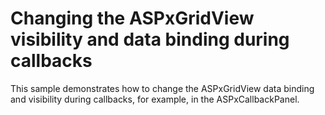 # Changing the ASPxGridView visibility and data binding during callbacks


<p>This sample demonstrates how to change the ASPxGridView data binding and visibility during callbacks, for example, in the ASPxCallbackPanel.</p>

<br/>


